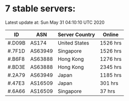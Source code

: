# 7 stable servers:

Latest update at: Sun May 31 04:10:10 UTC 2020

| ID | ASN | Server Country | Online |
| -- | --- | -------------- | ------ |
| #.D09B | AS174 | United States | 1526 hrs |
| #.7F1D | AS63949 | Singapore | 1526 hrs |
| #.B6F8 | AS63888 | Hong Kong | 1276 hrs |
| #.BD3E | AS63888 | Hong Kong | 2345 hrs |
| #.2A79 | AS63949 | Japan | 1185 hrs |
| #.47E3 | AS16509 | Japan | 301 hrs |
| #.6A66 | AS16509 | Singapore | 37 hrs |

